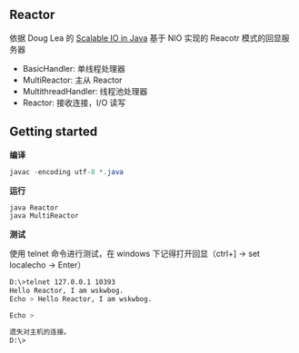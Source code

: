 ## Reactor

依据 Doug Lea 的 [Scalable IO in Java](http://gee.cs.oswego.edu/dl/cpjslides/nio.pdf) 基于 NIO 实现的 Reacotr 模式的回显服务器

- BasicHandler: 单线程处理器
- MultiReactor: 主从 Reactor
- MultithreadHandler: 线程池处理器
- Reactor: 接收连接，I/O 读写

## Getting started

**编译**

```java
javac -encoding utf-8 *.java
```

**运行**

```java
java Reactor
java MultiReactor
```

**测试**

使用 telnet 命令进行测试，在 windows 下记得打开回显（ctrl+] -> set localecho -> Enter）

```bash
D:\>telnet 127.0.0.1 10393
Hello Reactor, I am wskwbog.
Echo > Hello Reactor, I am wskwbog.

Echo >

遗失对主机的连接。
D:\>
```
